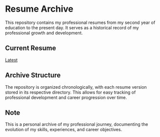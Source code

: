 # Resume Archive

This repository contains my professional resumes from my second year of education to the present day. It serves as a historical record of my professional growth and development.

## Current Resume
[Latest](https://github.com/Arpit529Srivastava/RESUME_Archive/blob/main/Arpit_Srivastava_22_06_2025.pdf)

## Archive Structure
The repository is organized chronologically, with each resume version stored in its respective directory. This allows for easy tracking of professional development and career progression over time.

## Note
This is a personal archive of my professional journey, documenting the evolution of my skills, experiences, and career objectives. 
